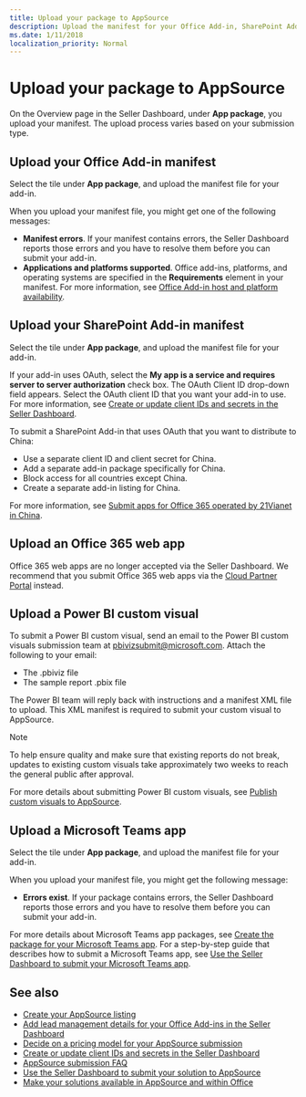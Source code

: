 ```yaml
---
title: Upload your package to AppSource
description: Upload the manifest for your Office Add-in, SharePoint Add-in, Microsoft Teams app, or Power BI custom visual.
ms.date: 1/11/2018
localization_priority: Normal
---
```


# Upload your package to AppSource

On the Overview page in the Seller Dashboard, under **App package**, you upload your manifest. The upload process varies based on your submission type.

## Upload your Office Add-in manifest

Select the tile under **App package**, and upload the manifest file for your add-in.

When you upload your manifest file, you might get one of the following messages:

- **Manifest errors**. If your manifest contains errors, the Seller Dashboard reports those errors and you have to resolve them before you can submit your add-in.
- **Applications and platforms supported**. Office add-ins, platforms, and operating systems are specified in the **Requirements** element in your manifest. For more information, see [Office Add-in host and platform availability](https://docs.microsoft.com/office/dev/add-ins/overview/office-add-in-availability).

## Upload your SharePoint Add-in manifest

Select the tile under **App package**, and upload the manifest file for your add-in.

If your add-in uses OAuth, select the **My app is a service and requires server to server authorization** check box. The OAuth Client ID drop-down field appears. Select the OAuth client ID that you want your add-in to use. For more information, see [Create or update client IDs and secrets in the Seller Dashboard](create-or-update-client-ids-and-secrets.md).

To submit a SharePoint Add-in that uses OAuth that you want to distribute to China:

- Use a separate client ID and client secret for China.
- Add a separate add-in package specifically for China.
- Block access for all countries except China.
- Create a separate add-in listing for China.

For more information, see [Submit apps for Office 365 operated by 21Vianet in China](submit-sharepoint-add-ins-for-office-365-operated-by-21vianet-in-china.md).

## Upload an Office 365 web app

Office 365 web apps are no longer accepted via the Seller Dashboard. We recommend that you submit Office 365 web apps via the [Cloud Partner Portal](https://appsource.microsoft.com/partners/signup) instead.


## Upload a Power BI custom visual

To submit a Power BI custom visual, send an email to the Power BI custom visuals submission team at [pbivizsubmit@microsoft.com](mailto:pbivizsubmit@microsoft.com). Attach the following to your email:

- The .pbiviz file
- The sample report .pbix file

The Power BI team will reply back with instructions and a manifest XML file to upload. This XML manifest is required to submit your custom visual to AppSource.

> [!NOTE]
> To help ensure quality and make sure that existing reports do not break, updates to existing custom visuals take approximately two weeks to reach the general public after approval.

For more details about submitting Power BI custom visuals, see [Publish custom visuals to AppSource](https://docs.microsoft.com/power-bi/developer/office-store).

## Upload a Microsoft Teams app

Select the tile under **App package**, and upload the manifest file for your add-in.

When you upload your manifest file, you might get the following message:

- **Errors exist**. If your package contains errors, the Seller Dashboard reports those errors and you have to resolve them before you can submit your add-in.

For more details about Microsoft Teams app packages, see [Create the package for your Microsoft Teams app](https://docs.microsoft.com/microsoftteams/platform/concepts/apps/apps-package). For a step-by-step guide that describes how to submit a Microsoft Teams app, see [Use the Seller Dashboard to submit your Microsoft Teams app](https://docs.microsoft.com/microsoftteams/platform/publishing/office-store-guidance).

## See also

- [Create your AppSource listing](office-store-listing.md)
- [Add lead management details for your Office Add-ins in the Seller Dashboard](add-lead-management-details.md)
- [Decide on a pricing model for your AppSource submission](decide-on-a-pricing-model.md)
- [Create or update client IDs and secrets in the Seller Dashboard](create-or-update-client-ids-and-secrets.md)
- [AppSource submission FAQ](office-store-submission-faq.md)
- [Use the Seller Dashboard to submit your solution to AppSource](use-the-seller-dashboard-to-submit-to-the-office-store.md)
- [Make your solutions available in AppSource and within Office](submit-to-the-office-store.md)
